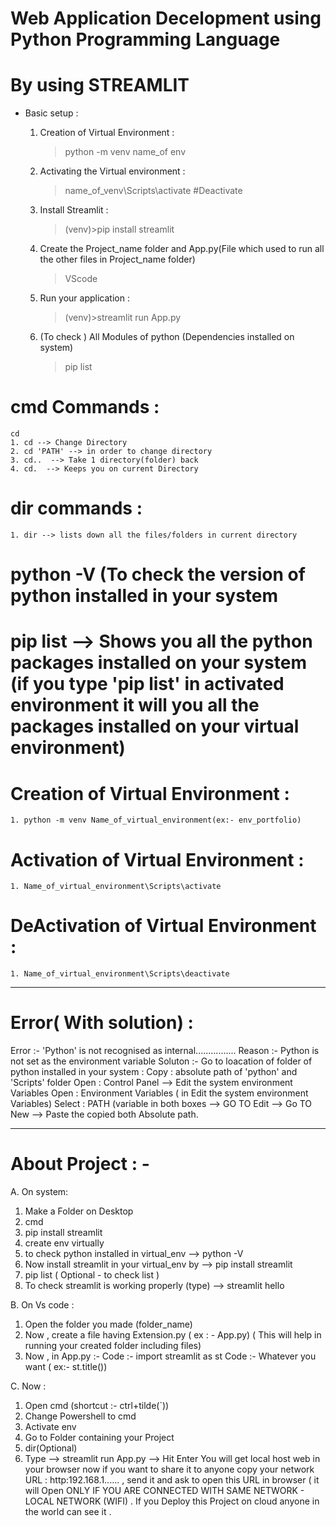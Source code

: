# Web Application Decelopment using Python Programming Language
# By using STREAMLIT
* Basic setup :
   1. Creation of Virtual Environment :
      > python -m venv name_of env

   2. Activating the Virtual environment :
      > name_of_venv\Scripts\activate            #Deactivate

   3. Install Streamlit :
      >(venv)>pip install streamlit

   4. Create the Project_name folder and App.py(File which used to run all the other files in Project_name folder)
      >VScode

   5. Run your application :
      >(venv)>streamlit run App.py

   6. (To check ) All Modules of python (Dependencies installed on system)
      > pip list


# cmd Commands :
    cd
    1. cd --> Change Directory
    2. cd 'PATH' --> in order to change directory
    3. cd..  --> Take 1 directory(folder) back
    4. cd.  --> Keeps you on current Directory

# dir commands :
    1. dir --> lists down all the files/folders in current directory

# python -V  (To check the version of python installed in your system

# pip list --> Shows you all the python packages installed on your system (if you type 'pip list' in activated environment it will you all the packages installed on your virtual environment)

# Creation of Virtual Environment : 
    1. python -m venv Name_of_virtual_environment(ex:- env_portfolio)
    
# Activation of Virtual Environment :
    1. Name_of_virtual_environment\Scripts\activate

# DeActivation of Virtual Environment :
    1. Name_of_virtual_environment\Scripts\deactivate

------------------------------------------------------------------------------------------------------------------------------------------------------------------------

# Error( With solution) :
   Error :- 'Python' is not recognised as internal................
   Reason :- Python is not set as the environment variable
   Soluton :- Go to loacation of folder of python installed in your system :
              Copy : absolute path of 'python' and 'Scripts' folder
              Open : Control Panel --> Edit the system environment Variables
              Open : Environment Variables ( in Edit the system environment Variables)
              Select : PATH (variable in both boxes --> GO TO Edit --> Go TO New --> Paste the copied both Absolute path.

------------------------------------------------------------------------------------------------------------------------------------------------------------------------
# About Project : - 
 A. On system:
   1. Make a Folder on Desktop
   2. cmd
   3. pip install streamlit
   4. create env virtually
   5. to check python installed in virtual_env --> python -V
   6. Now install streamlit in your virtual_env by --> pip install streamlit
   7. pip list ( Optional - to check list )
   8. To check streamlit is working properly (type) --> streamlit hello

B. On Vs code :
   1. Open the folder you made (folder_name)
   2. Now , create a file having Extension.py ( ex : - App.py) ( This will help in running your created folder including files)
   3. Now , in App.py :-
         Code :- import streamlit as st
         Code :- Whatever you want ( ex:- st.title())

C. Now :
   1. Open cmd (shortcut :- ctrl+tilde(`))
   2. Change Powershell to cmd
   3. Activate env
   4. Go to Folder containing your Project
   5. dir(Optional)
   6. Type --> streamlit run App.py --> Hit Enter
      You will get local host web in your browser now if you want to share it to anyone copy your network URL : http:192.168.1...... , send it and ask to open this URL in browser ( it will Open ONLY IF YOU ARE CONNECTED WITH SAME NETWORK - LOCAL NETWORK (WIFI) .
      If you Deploy this Project on cloud anyone in the world can see it .
    
  

